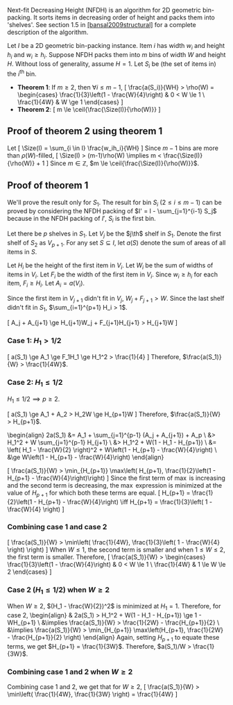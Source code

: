 Next-fit Decreasing Height (NFDH) is an algorithm for 2D geometric bin-packing.
It sorts items in decreasing order of height and packs them into 'shelves'.
See section 1.5 in <a href="#cite-bansal2009structural" class="cite-ref">[bansal2009structural]</a>
for a complete description of the algorithm.
$\newcommand{\Size}{\operatorname{size}}$
$\newcommand{\floor}[1]{\left\lfloor #1 \right\rfloor}$
$\newcommand{\ceil}[1]{\left\lceil #1 \right\rceil}$
$\newcommand{\th}{^{\textrm{th}}}$

Let $I$ be a 2D geometric bin-packing instance.
Item $i$ has width $w_i$ and height $h_i$ and $w_i \ge h_i$.
Suppose NFDH packs them into $m$ bins of width $W$ and height $H$.
Without loss of generality, assume $H = 1$.
Let $S_i$ be (the set of items in) the $i^{\textrm{th}}$ bin.

* **Theorem 1**: If $m \ge 2$, then $\forall i \le m-1$,
\[ \frac{a(S_i)}{WH} > \rho(W) = \begin{cases}
\frac{1}{3}\left(1 - \frac{W}{4}\right) & 0 < W \le 1
\\ \frac{1}{4W} & W \ge 1 \end{cases} \]
* **Theorem 2**:
\[ m \le \ceil{\frac{\Size(I)}{\rho(W)}} \]

## Proof of theorem 2 using theorem 1

Let
\[ \Size(I) = \sum_{i \in I} \frac{w_ih_i}{WH} \]
Since $m-1$ bins are more than $\rho(W)$-filled,
\[ \Size(I) > (m-1)\rho(W)
\implies m < \frac{\Size(I)}{\rho(W)} + 1 \]
Since $m \in \mathbb{Z}$, $m \le \ceil{\frac{\Size(I)}{\rho(W)}}$.

## Proof of theorem 1

We'll prove the result only for $S_1$.
The result for bin $S_i$ ($2 \le i \le m-1$) can be proved by considering the
NFDH packing of $I' = I - \sum_{j=1}^{i-1} S_j$ because in the NFDH packing of $I'$,
$S_i$ is the first bin.

Let there be $p$ shelves in $S_1$. Let $V_j$ be the $j\th$ shelf in $S_1$.
Denote the first shelf of $S_2$ as $V_{p+1}$.
For any set $S \subseteq I$, let $a(S)$ denote the sum of areas of all items in $S$.

Let $H_i$ be the height of the first item in $V_i$.
Let $W_i$ be the sum of widths of items in $V_i$.
Let $F_i$ be the width of the first item in $V_i$.
Since $w_i \ge h_i$ for each item, $F_i \ge H_i$.
Let $A_i = a(V_i)$.

Since the first item in $V_{j+1}$ didn't fit in $V_j$, $W_j + F_{j+1} > W$.
Since the last shelf didn't fit in $S_1$, $\sum_{i=1}^{p+1} H_i > 1$.

\[ A_j + A_{j+1} \ge H_{j+1}W_j + F_{j+1}H_{j+1} > H_{j+1}W \]

### Case 1: $H_1 > 1/2$

\[ a(S_1) \ge A_1 \ge F_1H_1 \ge H_1^2 > \frac{1}{4} \]
Therefore, $\frac{a(S_1)}{W} > \frac{1}{4W}$.

### Case 2: $H_1 \le 1/2$

$H_1 \le 1/2 \implies p \ge 2$.

\[ a(S_1) \ge A_1 + A_2 > H_2W \ge H_{p+1}W \]
Therefore, $\frac{a(S_1)}{W} > H_{p+1}$.

\begin{align}
2a(S_1) &= A_1 + \sum_{j=1}^{p-1} (A_j + A_{j+1}) + A_p
\\ &> H_1^2 + W \sum_{j=1}^{p-1} H_{j+1}
\\ &> H_1^2 + W(1 - H_1 - H_{p+1})
\\ &= \left( H_1 - \frac{W}{2} \right)^2 + W\left(1 - H_{p+1} - \frac{W}{4}\right)
\\ &\ge W\left(1 - H_{p+1} - \frac{W}{4}\right)
\end{align}

\[ \frac{a(S_1)}{W} >
\min_{H_{p+1}} \max\left( H_{p+1}, \frac{1}{2}\left(1 - H_{p+1} - \frac{W}{4}\right)\right) \]
Since the first term of $\max$ is increasing and the second term is decreasing,
the $\max$ expression is minimized at the value of $H_{p+1}$ for which both these terms are equal.
\[ H_{p+1} = \frac{1}{2}\left(1 - H_{p+1} - \frac{W}{4}\right)
\iff H_{p+1} = \frac{1}{3}\left( 1 - \frac{W}{4} \right) \]

### Combining case 1 and case 2

\[ \frac{a(S_1)}{W} > \min\left( \frac{1}{4W}, \frac{1}{3}\left( 1 - \frac{W}{4} \right) \right) \]
When $W \le 1$, the second term is smaller and when $1 \le W \le 2$, the first term is smaller.
Therefore,
\[ \frac{a(S_1)}{W} > \begin{cases}
\frac{1}{3}\left(1 - \frac{W}{4}\right) & 0 < W \le 1
\\ \frac{1}{4W} & 1 \le W \le 2
\end{cases} \]

### Case 2 ($H_1 \le 1/2$) when $W \ge 2$

When $W \ge 2$, $(H_1 - \frac{W}{2})^2$ is minimized at $H_1 = 1$.
Therefore, for case 2, \begin{align}
& 2a(S_1) > H_1^2 + W(1 - H_1 - H_{p+1}) \ge 1 - WH_{p+1}
\\ &\implies \frac{a(S_1)}{W} > \frac{1}{2W} - \frac{H_{p+1}}{2}
\\ &\implies \frac{a(S_1)}{W} > \min_{H_{p+1}} \max\left(H_{p+1},
\frac{1}{2W} - \frac{H_{p+1}}{2} \right)
\end{align}
Again, setting $H_{p+1}$ to equate these terms, we get $H_{p+1} = \frac{1}{3W}$.
Therefore, $a(S_1)/W > \frac{1}{3W}$.

### Combining case 1 and 2 when $W \ge 2$

Combining case 1 and 2, we get that for $W \ge 2$,
\[ \frac{a(S_1)}{W} > \min\left( \frac{1}{4W}, \frac{1}{3W} \right) = \frac{1}{4W} \]
